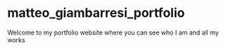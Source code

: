 # matteo_giambarresi_portfolio
Welcome to my portfolio website where you can see who I am and all my works

